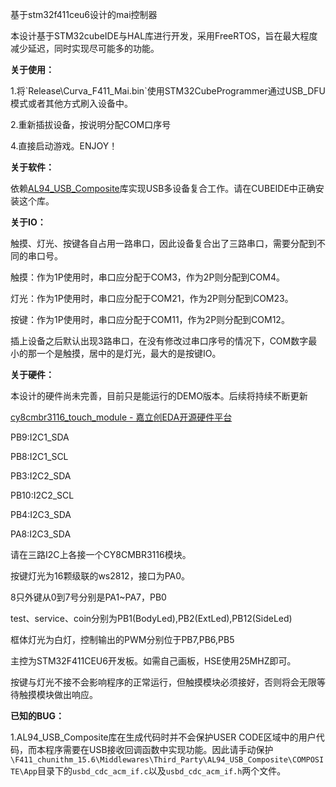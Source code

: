 基于stm32f411ceu6设计的mai控制器

本设计基于STM32cubeIDE与HAL库进行开发，采用FreeRTOS，旨在最大程度减少延迟，同时实现尽可能多的功能。

**关于使用：**

1.将\`Release\Curva_F411_Mai.bin`使用STM32CubeProgrammer通过USB_DFU模式或者其他方式刷入设备中。

2.重新插拔设备，按说明分配COM口序号

4.直接启动游戏。ENJOY！

**关于软件：**

依赖[AL94_USB_Composite]([https://github.com/alambe94/I-CUBE-USBD-Composite)库实现USB多设备复合工作。请在CUBEIDE中正确安装这个库。

**关于IO：**

触摸、灯光、按键各自占用一路串口，因此设备复合出了三路串口，需要分配到不同的串口号。

触摸：作为1P使用时，串口应分配于COM3，作为2P则分配到COM4。

灯光：作为1P使用时，串口应分配于COM21，作为2P则分配到COM23。

按键：作为1P使用时，串口应分配于COM11，作为2P则分配到COM12。

插上设备之后默认出现3路串口，在没有修改过串口序号的情况下，COM数字最小的那一个是触摸，居中的是灯光，最大的是按键IO。

**关于硬件：**

本设计的硬件尚未完善，目前只是能运行的DEMO版本。后续将持续不断更新

[cy8cmbr3116_touch_module - 嘉立创EDA开源硬件平台](https://oshwhub.com/affinelab/cy8cmbr3116_touch_module)

PB9:I2C1_SDA

PB8:I2C1_SCL

PB3:I2C2_SDA

PB10:I2C2_SCL

PB4:I2C3_SDA

PA8:I2C3_SDA

请在三路I2C上各接一个CY8CMBR3116模块。

按键灯光为16颗级联的ws2812，接口为PA0。

8只外键从0到7号分别是PA1~PA7，PB0

test、service、coin分别为PB1(BodyLed),PB2(ExtLed),PB12(SideLed)

框体灯光为白灯，控制输出的PWM分别位于PB7,PB6,PB5

主控为STM32F411CEU6开发板。如需自己画板，HSE使用25MHZ即可。

按键与灯光不接不会影响程序的正常运行，但触摸模块必须接好，否则将会无限等待触摸模块做出响应。

**已知的BUG：**

1.AL94_USB_Composite库在生成代码时并不会保护USER CODE区域中的用户代码，而本程序需要在USB接收回调函数中实现功能。因此请手动保护`\F411_chunithm_15.6\Middlewares\Third_Party\AL94_USB_Composite\COMPOSITE\App`目录下的`usbd_cdc_acm_if.c`以及`usbd_cdc_acm_if.h`两个文件。
